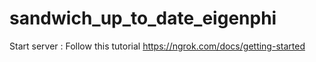 # sandwich_up_to_date_eigenphi

Start server :
Follow this tutorial  https://ngrok.com/docs/getting-started